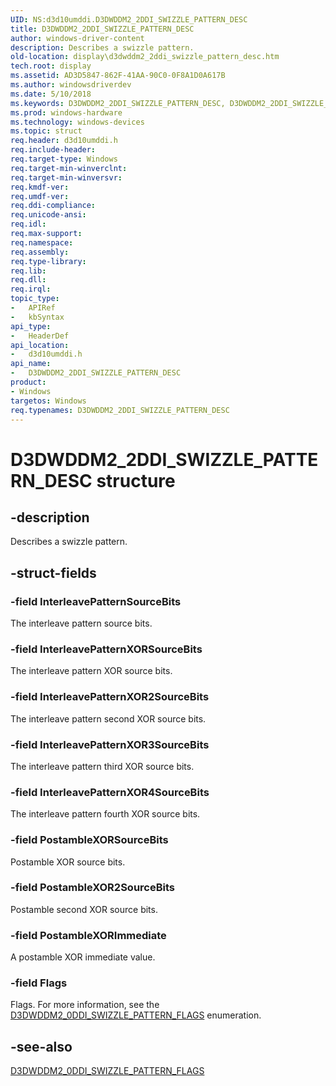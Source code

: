 ```yaml
---
UID: NS:d3d10umddi.D3DWDDM2_2DDI_SWIZZLE_PATTERN_DESC
title: D3DWDDM2_2DDI_SWIZZLE_PATTERN_DESC
author: windows-driver-content
description: Describes a swizzle pattern.
old-location: display\d3dwddm2_2ddi_swizzle_pattern_desc.htm
tech.root: display
ms.assetid: AD3D5847-862F-41AA-90C0-0F8A1D0A617B
ms.author: windowsdriverdev
ms.date: 5/10/2018
ms.keywords: D3DWDDM2_2DDI_SWIZZLE_PATTERN_DESC, D3DWDDM2_2DDI_SWIZZLE_PATTERN_DESC structure [Display Devices], d3d10umddi/D3DWDDM2_2DDI_SWIZZLE_PATTERN_DESC, display.d3dwddm2_2ddi_swizzle_pattern_desc
ms.prod: windows-hardware
ms.technology: windows-devices
ms.topic: struct
req.header: d3d10umddi.h
req.include-header: 
req.target-type: Windows
req.target-min-winverclnt: 
req.target-min-winversvr: 
req.kmdf-ver: 
req.umdf-ver: 
req.ddi-compliance: 
req.unicode-ansi: 
req.idl: 
req.max-support: 
req.namespace: 
req.assembly: 
req.type-library: 
req.lib: 
req.dll: 
req.irql: 
topic_type:
-	APIRef
-	kbSyntax
api_type:
-	HeaderDef
api_location:
-	d3d10umddi.h
api_name:
-	D3DWDDM2_2DDI_SWIZZLE_PATTERN_DESC
product:
- Windows
targetos: Windows
req.typenames: D3DWDDM2_2DDI_SWIZZLE_PATTERN_DESC
---
```


# D3DWDDM2_2DDI_SWIZZLE_PATTERN_DESC structure


## -description


Describes a swizzle pattern. 


## -struct-fields




### -field InterleavePatternSourceBits

The interleave pattern source bits.


### -field InterleavePatternXORSourceBits

The interleave pattern XOR source bits.


### -field InterleavePatternXOR2SourceBits

The interleave pattern second XOR source bits.


### -field InterleavePatternXOR3SourceBits

The interleave pattern third XOR source bits.


### -field InterleavePatternXOR4SourceBits

The interleave pattern fourth XOR source bits.


### -field PostambleXORSourceBits

Postamble XOR source bits.


### -field PostambleXOR2SourceBits

Postamble second XOR source bits.


### -field PostambleXORImmediate

A postamble XOR immediate value. 


### -field Flags

Flags. For more information, see the <a href="https://msdn.microsoft.com/4C3E818B-E265-4AB8-BAAF-D3155578E558">D3DWDDM2_0DDI_SWIZZLE_PATTERN_FLAGS</a> enumeration. 


## -see-also




<a href="https://msdn.microsoft.com/4C3E818B-E265-4AB8-BAAF-D3155578E558">D3DWDDM2_0DDI_SWIZZLE_PATTERN_FLAGS</a>
 

 

